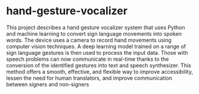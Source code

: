 # hand-gesture-vocalizer
This project describes a hand gesture vocalizer system that uses Python and machine learning to convert sign language movements into spoken words. The device uses a camera to record hand movements using computer vision techniques. A deep learning model trained on a range of sign language gestures is then used to process the input data. Those with speech problems can now communicate in real-time thanks to the conversion of the identified gestures into text and speech synthesizer. This method offers a smooth, effective, and flexible way to improve accessibility, lessen the need for human translators, and improve communication between signers and non-signers
